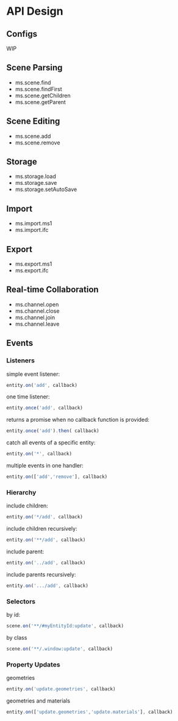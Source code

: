 # API Design

## Configs
WIP

## Scene Parsing
* ms.scene.find
* ms.scene.findFirst
* ms.scene.getChildren
* ms.scene.getParent

## Scene Editing
* ms.scene.add
* ms.scene.remove

## Storage
* ms.storage.load
* ms.storage.save
* ms.storage.setAutoSave

## Import
* ms.import.ms1
* ms.import.ifc

## Export
* ms.export.ms1
* ms.export.ifc

## Real-time Collaboration
* ms.channel.open
* ms.channel.close
* ms.channel.join
* ms.channel.leave

## Events
### Listeners
simple event listener:
```javascript
entity.on('add', callback)
```
one time listener:
```javascript
entity.once('add', callback)
```
returns a promise when no callback function is provided:
```javascript
entity.once('add').then( callback)
```
catch all events of a specific entity:
```javascript
entity.on('*', callback)
```
multiple events in one handler:
```javascript
entity.on(['add','remove'], callback)
```

### Hierarchy
include children:
```javascript
entity.on('*/add', callback)
```
include children recursively:
```javascript
entity.on('**/add', callback)
```
include parent:
```javascript
entity.on('../add', callback)
```
include parents recursively:
```javascript
entity.on('.../add', callback)
```

### Selectors
by id:
```javascript
scene.on('**/#myEntityId:update', callback)
```
by class
```javascript
scene.on('**/.window:update', callback)
```

### Property Updates
geometries
```javascript
entity.on('update.geometries', callback)
```
geometries and materials
```javascript
entity.on(['update.geometries','update.materials'], callback)
```
